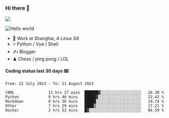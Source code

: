 ### Hi there 👋
![](https://komarev.com/ghpvc/?username=Xuhandsome)


<img src="https://github-readme-stats.vercel.app/api?username=XuHandsome&show_icons=true&theme=merko" alt="Hello world">

<br/>

- 🍻  Work at Shanghai, _A Linux SA_
- ⚡  Python / Vue / Shell
- ✍️  Blogger
- ♟  Chess / ping pong / LOL

#### Coding status last 30 days ⌨️

<!--START_SECTION:waka-->

```text
From: 22 July 2023 - To: 21 August 2023

YAML               11 hrs 27 mins  ██████▓░░░░░░░░░░░░░░░░░░   26.30 %
Python             9 hrs 46 mins   █████▓░░░░░░░░░░░░░░░░░░░   22.42 %
Markdown           8 hrs 36 mins   █████░░░░░░░░░░░░░░░░░░░░   19.74 %
Other              7 hrs 29 mins   ████▒░░░░░░░░░░░░░░░░░░░░   17.21 %
Docker             2 hrs 52 mins   █▓░░░░░░░░░░░░░░░░░░░░░░░   06.59 %
```

<!--END_SECTION:waka-->
